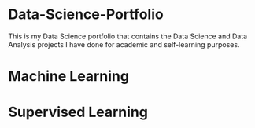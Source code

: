 # Data-Science-Portfolio
This is my Data Science portfolio that contains the Data Science and Data Analysis projects I have done for academic and self-learning purposes.

# Machine Learning
# Supervised Learning
